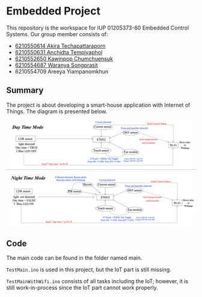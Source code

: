 
# Embedded Project

This repository is the workspace for IUP 01205373-60 Embedded Control Systems. Our group member consists of:  

- [6210550614 Akira Techapattaraporn](https://github.com/ppakr)
- [6210550631 Anchidta Tempiyaphol](https://github.com/anchidta)
- [6210552650 Kawinpop Chumchuensuk ](https://github.com/KawinpopChumchuensuk)
- [6210554687 Waranya Songprasit](https://github.com/Ineertiax)
- 6210554709 Areeya Yiampanomkhun
 

## Summary 

  The project is about developing a smart-house application with Internet of Things. The diagram is presented below.

  ![Diagram](https://github.com/anchidta/How_it_going/blob/main/main.jpg)
## Code 

  The main code can be found in the folder named main. 

  `TestMain.ino` is used in this project, but the IoT part is still missing. 

  `TestMainWithWifi.ino` consists of all tasks including the IoT; however, it is still work-in-process since the IoT part cannot work properly. 

